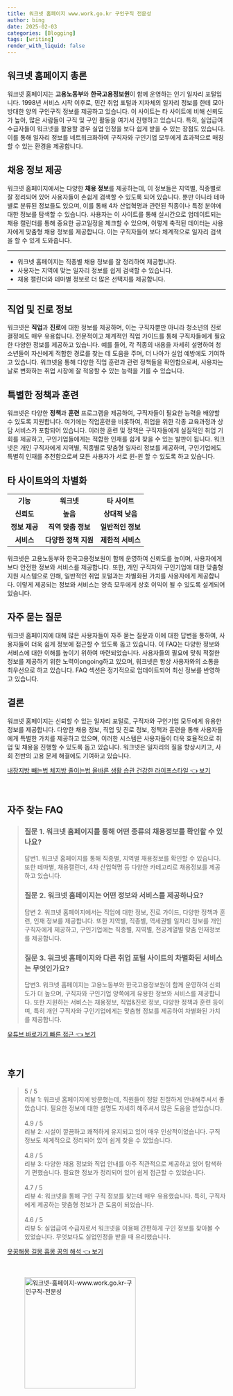 ```yaml
---
title: 워크넷 홈페이지 www.work.go.kr 구인구직 전문성
author: bing
date: 2025-02-03
categories: [Blogging]
tags: [writing]
render_with_liquid: false
---
```



<h2 id='워크넷_홈페이지'>워크넷 홈페이지 총론</h2>

<p>워크넷 홈페이지는 <b>고용노동부</b>와 <b>한국고용정보원</b>이 함께 운영하는 인기 일자리 포털입니다. 1998년 서비스 시작 이후로, 민간 취업 포털과 지자체의 일자리 정보를 한데 모아 방대한 양의 구인구직 정보를 제공하고 있습니다. 이 사이트는 타 사이트에 비해 신뢰도가 높아, 많은 사람들이 구직 및 구인 활동을 여기서 진행하고 있습니다. 특히, 실업급여 수급자들이 워크넷을 활용할 경우 실업 인정을 보다 쉽게 받을 수 있는 장점도 있습니다. 이를 통해 일자리 정보를 네트워크화하여 구직자와 구인기업 모두에게 효과적으로 매칭할 수 있는 환경을 제공합니다.</p>

<h2 id='채용정보_제공'>채용 정보 제공</h2>

<p>워크넷 홈페이지에서는 다양한 <b>채용 정보</b>를 제공하는데, 이 정보들은 지역별, 직종별로 잘 정리되어 있어 사용자들이 손쉽게 검색할 수 있도록 되어 있습니다. 뿐만 아니라 테마별로 분류된 정보들도 있으며, 이를 통해 4차 산업혁명과 관련된 직종이나 특정 분야에 대한 정보를 탐색할 수 있습니다. 사용자는 이 사이트를 통해 실시간으로 업데이트되는 채용 캘린더를 통해 중요한 공고일정을 체크할 수 있으며, 이렇게 축적된 데이터는 사용자에게 맞춤형 채용 정보를 제공합니다. 이는 구직자들이 보다 체계적으로 일자리 검색을 할 수 있게 도와줍니다.</p>

<hr />

<ul>
    <li>워크넷 홈페이지는 직종별 채용 정보를 잘 정리하여 제공합니다.</li>
    <li>사용자는 지역에 맞는 일자리 정보를 쉽게 검색할 수 있습니다.</li>
    <li>채용 캘린더와 테마별 정보로 더 많은 선택지를 제공합니다.</li>
</ul>

<hr />

<h2 id='직업_진로_정보'>직업 및 진로 정보</h2>

<p>워크넷은 <b>직업</b>과 <b>진로</b>에 대한 정보를 제공하며, 이는 구직자뿐만 아니라 청소년의 진로 결정에도 매우 유용합니다. 전문적이고 체계적인 직업 가이드를 통해 구직자들에게 필요한 다양한 정보를 제공하고 있습니다. 예를 들어, 각 직종의 내용을 자세히 설명하여 청소년들이 자신에게 적합한 경로를 찾는 데 도움을 주며, 더 나아가 실업 예방에도 기여하고 있습니다. 워크넷을 통해 다양한 직업 훈련과 관련 정책들을 확인함으로써, 사용자는 날로 변화하는 취업 시장에 잘 적응할 수 있는 능력을 기를 수 있습니다.</p>

<h2 id='특별한_정책과_훈련'>특별한 정책과 훈련</h2>

<p>워크넷은 다양한 <b>정책</b>과 <b>훈련</b> 프로그램을 제공하여, 구직자들이 필요한 능력을 배양할 수 있도록 지원합니다. 여기에는 직업훈련을 비롯하여, 취업을 위한 각종 교육과정과 상담 서비스가 포함되어 있습니다. 이러한 훈련 및 정책은 구직자들에게 실질적인 취업 기회를 제공하고, 구인기업들에게는 적합한 인재를 쉽게 찾을 수 있는 발판이 됩니다. 워크넷은 개인 구직자에게 지역별, 직종별로 맞춤형 일자리 정보를 제공하며, 구인기업에도 특별히 인재를 추천함으로써 모든 사용자가 서로 윈-윈 할 수 있도록 하고 있습니다.</p>

<h2 id='타_사이트_차별화'>타 사이트와의 차별화</h2>

<table>
    <tr>
        <td style="text-align: center; height: 17px;"><b>기능</b></td>
        <td style="text-align: center; height: 17px;"><b>워크넷</b></td>
        <td style="text-align: center; height: 17px;"><b>타 사이트</b></td>
    </tr>
    <tr>
        <td style="text-align: center; height: 17px;"><b>신뢰도</b></td>
        <td style="text-align: center; height: 17px;"><b>높음</b></td>
        <td style="text-align: center; height: 17px;"><b>상대적 낮음</b></td>
    </tr>
    <tr>
        <td style="text-align: center; height: 17px;"><b>정보 제공</b></td>
        <td style="text-align: center; height: 17px;"><b>직역 맞춤 정보</b></td>
        <td style="text-align: center; height: 17px;"><b>일반적인 정보</b></td>
    </tr>
    <tr>
        <td style="text-align: center; height: 17px;"><b>서비스</b></td>
        <td style="text-align: center; height: 17px;"><b>다양한 정책 지원</b></td>
        <td style="text-align: center; height: 17px;"><b>제한적 서비스</b></td>
    </tr>
</table>

<p>워크넷은 고용노동부와 한국고용정보원이 함께 운영하여 신뢰도를 높이며, 사용자에게 보다 안전한 정보와 서비스를 제공합니다. 또한, 개인 구직자와 구인기업에 대한 맞춤형 지원 시스템으로 인해, 일반적인 취업 포털과는 차별화된 가치를 사용자에게 제공합니다. 이렇게 제공되는 정보와 서비스는 양측 모두에게 상호 이익이 될 수 있도록 설계되어 있습니다.</p>

<h2 id='자주묻는질문'>자주 묻는 질문</h2>

<p>워크넷 홈페이지에 대해 많은 사용자들이 자주 묻는 질문과 이에 대한 답변을 통하여, 사용자들이 더욱 쉽게 정보에 접근할 수 있도록 돕고 있습니다. 이 FAQ는 다양한 정보와 서비스에 대한 이해를 높이기 위하여 마련되었습니다. 사용자들의 필요에 맞춰 적절한 정보를 제공하기 위한 노력이ongoing하고 있으며, 워크넷은 항상 사용자와의 소통을 최우선으로 하고 있습니다. FAQ 섹션은 정기적으로 업데이트되어 최신 정보를 반영하고 있습니다.</p>

<h2 id='결론'>결론</h2>

<p>워크넷 홈페이지는 신뢰할 수 있는 일자리 포털로, 구직자와 구인기업 모두에게 유용한 정보를 제공합니다. 다양한 채용 정보, 직업 및 진로 정보, 정책과 훈련을 통해 사용자들에게 특별한 가치를 제공하고 있으며, 이러한 시스템은 사용자들이 더욱 효율적으로 취업 및 채용을 진행할 수 있도록 돕고 있습니다. 워크넷은 일자리의 질을 향상시키고, 사회 전반의 고용 문제 해결에도 기여하고 있습니다.</p>


<p><a class="click-button" title="내장지방 빼는법 체지방 줄이는법 올바른 생활 습관 건강한 라이프스타일" href="https://afficreate.github.io/posts/%EB%82%B4%EC%9E%A5%EC%A7%80%EB%B0%A9-%EB%B9%BC%EB%8A%94%EB%B2%95-%EC%B2%B4%EC%A7%80%EB%B0%A9-%EC%A4%84%EC%9D%B4%EB%8A%94%EB%B2%95-%EC%98%AC%EB%B0%94%EB%A5%B8-%EC%83%9D%ED%99%9C-%EC%8A%B5%EA%B4%80-%EA%B1%B4%EA%B0%95%ED%95%9C-%EB%9D%BC%EC%9D%B4%ED%94%84%EC%8A%A4%ED%83%80%EC%9D%BC/" rel="dofollow">내장지방 빼는법 체지방 줄이는법 올바른 생활 습관 건강한 라이프스타일 👈 보기</a></p><br>
<h2 id='자주_찾는_FAQ'>자주 찾는 FAQ</h2>
<div itemscope="" itemtype="https://schema.org/FAQPage"> 
<blockquote> 
<div itemscope="" itemprop="mainEntity" itemtype="https://schema.org/Question"> 
<h3 itemprop="name">질문 1. 워크넷 홈페이지를 통해 어떤 종류의 채용정보를 확인할 수 있나요?</h3> 
<div itemscope="" itemprop="acceptedAnswer" itemtype="https://schema.org/Answer"> 
<span itemprop="text"> 
<p>답변1. 워크넷 홈페이지를 통해 직종별, 지역별 채용정보를 확인할 수 있습니다. 또한 테마별, 채용캘린더, 4차 산업혁명 등 다양한 카테고리로 채용정보를 제공하고 있습니다.</p> 
</span> 
</div> 
</div> 

<div itemscope="" itemprop="mainEntity" itemtype="https://schema.org/Question"> 
<h3 itemprop="name">질문 2. 워크넷 홈페이지는 어떤 정보와 서비스를 제공하나요?</h3> 
<div itemscope="" itemprop="acceptedAnswer" itemtype="https://schema.org/Answer"> 
<span itemprop="text"> 
<p>답변 2. 워크넷 홈페이지에서는 직업에 대한 정보, 진로 가이드, 다양한 정책과 훈련, 인재 정보를 제공합니다. 또한 지역별, 직종별, 역세권별 일자리 정보를 개인 구직자에게 제공하고, 구인기업에는 직종별, 지역별, 전공계열별 맞춤 인재정보를 제공합니다.</p> 
</span> 
</div> 
</div> 

<div itemscope="" itemprop="mainEntity" itemtype="https://schema.org/Question"> 
<h3 itemprop="name">질문 3. 워크넷 홈페이지와 다른 취업 포털 사이트의 차별화된 서비스는 무엇인가요?</h3> 
<div itemscope="" itemprop="acceptedAnswer" itemtype="https://schema.org/Answer"> 
<span itemprop="text"> 
<p>답변3. 워크넷 홈페이지는 고용노동부와 한국고용정보원이 함께 운영하여 신뢰도가 더 높으며, 구직자와 구인기업 양쪽에게 유용한 정보와 서비스를 제공합니다. 또한 지원하는 서비스는 채용정보, 직업&진로 정보, 다양한 정책과 훈련 등이며, 특히 개인 구직자와 구인기업에게는 맞춤형 정보를 제공하여 차별화된 가치를 제공합니다.</p> 
</span> 
</div> 
</div> 
</blockquote> 
</div>
<p><a class="click-button" title="유튜브 바로가기 빠른 접근" href="https://afficreate.github.io/posts/%EC%9C%A0%ED%8A%9C%EB%B8%8C-%EB%B0%94%EB%A1%9C%EA%B0%80%EA%B8%B0-%EB%B9%A0%EB%A5%B8-%EC%A0%91%EA%B7%BC/" rel="dofollow">유튜브 바로가기 빠른 접근 👈 보기</a></p><br>
<h2 id='후기'>후기</h2>
<div itemscope itemtype="https://schema.org/Product">
  <blockquote>
  <div itemprop="review" itemscope itemtype="https://schema.org/Review">
      <div itemprop="reviewRating" itemscope itemtype="https://schema.org/Rating"> <span itemprop="ratingValue">5</span> / <span itemprop="bestRating">5</span> </div>
      <span itemprop="reviewBody">리뷰 1: 워크넷 홈페이지에 방문했는데, 직원들이 정말 친절하게 안내해주셔서 좋았습니다. 필요한 정보에 대한 설명도 자세히 해주셔서 많은 도움을 받았습니다.</span>
  </div>
  <br>
  <div itemprop="review" itemscope itemtype="https://schema.org/Review">
      <div itemprop="reviewRating" itemscope itemtype="https://schema.org/Rating"> <span itemprop="ratingValue">4.9</span> / <span itemprop="bestRating">5</span> </div>
      <span itemprop="reviewBody">리뷰 2: 시설이 깔끔하고 쾌적하게 유지되고 있어 매우 인상적이었습니다. 구직 정보도 체계적으로 정리되어 있어 쉽게 찾을 수 있었습니다.</span>
  </div>
  <br>
  <div itemprop="review" itemscope itemtype="https://schema.org/Review">
      <div itemprop="reviewRating" itemscope itemtype="https://schema.org/Rating"> <span itemprop="ratingValue">4.8</span> / <span itemprop="bestRating">5</span> </div>
      <span itemprop="reviewBody">리뷰 3: 다양한 채용 정보와 직업 안내를 아주 직관적으로 제공하고 있어 탐색하기 편했습니다. 필요한 정보가 정리되어 있어 쉽게 접근할 수 있었습니다.</span>
  </div>
  <br>
  <div itemprop="review" itemscope itemtype="https://schema.org/Review">
      <div itemprop="reviewRating" itemscope itemtype="https://schema.org/Rating"> <span itemprop="ratingValue">4.7</span> / <span itemprop="bestRating">5</span> </div>
      <span itemprop="reviewBody">리뷰 4: 워크넷을 통해 구인 구직 정보를 찾는데 매우 유용했습니다. 특히, 구직자에게 제공하는 맞춤형 정보가 큰 도움이 되었습니다.</span>
  </div>
  <br>
  <div itemprop="review" itemscope itemtype="https://schema.org/Review">
      <div itemprop="reviewRating" itemscope itemtype="https://schema.org/Rating"> <span itemprop="ratingValue">4.6</span> / <span itemprop="bestRating">5</span> </div>
      <span itemprop="reviewBody">리뷰 5: 실업급여 수급자로서 워크넷을 이용해 간편하게 구인 정보를 찾아볼 수 있었습니다. 무엇보다도 실업인정을 받을 때 유리했습니다.</span>
  </div>
  </blockquote>
</div>
<p><a class="click-button" title="옷꿈해몽 길몽 흉몽 꿈의 해석" href="https://afficreate.github.io/posts/%EC%98%B7%EA%BF%88%ED%95%B4%EB%AA%BD-%EA%B8%B8%EB%AA%BD-%ED%9D%89%EB%AA%BD-%EA%BF%88%EC%9D%98-%ED%95%B4%EC%84%9D/" rel="dofollow">옷꿈해몽 길몽 흉몽 꿈의 해석 👈 보기</a></p><br>
<figure class="image"><img src="https://afficreate.github.io/assets/img/thumbnail/워크넷-홈페이지-www.work.go.kr-구인구직-전문성.webp" alt="워크넷-홈페이지-www.work.go.kr-구인구직-전문성" width="256" height="256"></figure>